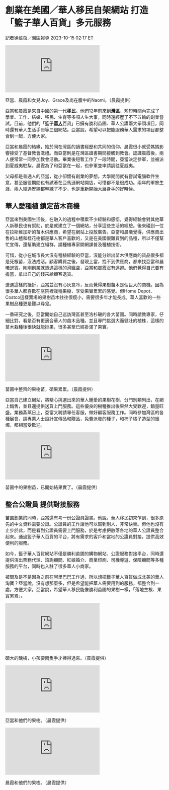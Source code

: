# 創業在美國／華人移民自架網站 打造「籃子華人百貨」多元服務

記者徐蓓蓓／灣區報導 2023-10-15 02:17 ET

[](https://www.worldjournal.com/wj/story/123781/7506267?from=wj_catelistnews# "分享FB")

[](https://www.worldjournal.com/wj/story/123781/7506267?from=wj_catelistnews# "分享Line")

![亞當、晨霞和女兒Joy、Grace及尚在腹中的Naomi。（晨霞提供）](https://pgw.worldjournal.com/gw/photo.php?u=https://uc.udn.com.tw/photo/wj/realtime/2023/10/15/26163143.jpg&x=0&y=0&sw=0&sh=0&sl=W&fw=800&exp=3600&q=75)

亞當、晨霞和女兒Joy、Grace及尚在腹中的Naomi。（晨霞提供）

亞當和晨霞是來自中國的第一代[**移民**](https://www.worldjournal.com/search/tagging/8877/%E7%A7%BB%E6%B0%91)。他們12年前來到[**灣區**](https://www.worldjournal.com/search/tagging/8877/%E7%81%A3%E5%8D%80)，短短時間內完成了學業、工作、結婚、移民、生育等多項人生大事，同時還經歷了不下五輪的創業嘗試。目前，他們的「籃子[**華人**](https://www.worldjournal.com/search/tagging/8877/%E8%8F%AF%E4%BA%BA)百貨」已擁有勝利苗圃、華人公證兩大拳頭項目，同時還有華人生活手冊等三個網站。亞當說，希望可以把能服務華人需求的項目都整合到一起，方便大家。

亞當和晨霞的結緣，始於同在灣區的讀書經歷和共同的信仰。晨霞很小就受媽媽影響接受了基督教會洗禮。而亞當則是在灣區讀書期間接觸到教會。認識晨霞後，兩人便常常一同參加教會活動。畢業後短暫工作了一段時間，亞當決定參軍，並被派到夏威夷駐紮。晨霞為了和亞當在一起，也參軍並申請調往夏威夷。

父母都是普通人的亞當，從小卻懷有創業的夢想。大學期間就有嘗試電腦軟件生意，甚至服役期間也有試著在亞馬遜網站開店，可惜都不是很成功。兩年的軍旅生涯，兩人經過歷練都幹練了不少，也是重新開始大展身手的好時候。

## 華人愛種植 鎖定苗木商機

亞當來到美國生活後，在融入的過程中積累不少經驗和感悟，覺得經驗會對其他華人新移民也有幫助，於是就建立了一個網站，分享這些生活的經驗。後來碰到一位在拉斯維加斯的苗木供應商，希望在網站上投放廣告。亞當和晨曦覺得，供應商出售的山楂和桂花樹都是華人客戶喜歡的，又是在美國很難買到的品種，所以不僅幫忙宣傳，還幫助建立組群，請種植專家開網課普及種植技術。

可惜，從小在城市長大沒有種植經驗的亞當，沒能分辨出苗木供應商的貨品很多都是死根苗，沒法成活。顧客購買之後，發現上當，找不到供應商，都來找亞當和晨曦退貨。剛剛創業就遭遇這樣的滑鐵盧，亞當和晨霞沒有逃避。他們覺得自己要有擔當，拿出自己的錢來給顧客退貨。

遭遇這樣的挫折，亞當並沒有心灰意冷，反而覺得果樹苗木是個巨大的商機。因為很多華人都喜歡在庭院裡栽種果樹，享受果實累累的感覺。但Home Depot、Costco這樣賣場的果樹苗木往往很瘦小，需要很多年才能長成。華人喜歡的一些果樹品種更是難以尋覓。

一番研究之後，亞當開始自己巡訪灣區甚至洛杉磯的各大苗圃。同時請教專家，仔細比對，看是否有更適合華人的苗木品種。並且專門挑選大而健壯的植株，這樣的苗木栽種後很快就能掛果，很多甚至已經掛滿了果實。

![苗圃中整齊的果樹苗，碩果累累。（晨霞提供）](https://pgw.worldjournal.com/gw/photo.php?u=https://uc.udn.com.tw/photo/wj/realtime/2023/10/15/26163142.jpg&x=0&y=0&sw=0&sh=0&sl=W&fw=800&exp=3600&q=75)

苗圃中整齊的果樹苗，碩果累累。（晨霞提供）

亞當自己建立網站，將精心挑選出來的華人鍾愛的果樹花樹，分門別類列出，在網上銷售，並且還提供送貨上門服務。這些優良的樹種推出後果然大受歡迎，銷量旺盛。業務蒸蒸日上，亞當又聘請專任客服，做好顧客服務工作。同時參加灣區的各種展會，請專業人士設計宣傳品和贈品，免費派發的種子，和柿子橘子造型的蠟燭，都相當受歡迎。

![苗圃中的果樹苗，已開始結果實了。（晨霞提供）](https://pgw.worldjournal.com/gw/photo.php?u=https://uc.udn.com.tw/photo/wj/realtime/2023/10/15/26163144.jpg&x=0&y=0&sw=0&sh=0&sl=W&fw=800&exp=3600&q=75)

苗圃中的果樹苗，已開始結果實了。（晨霞提供）

## 整合公證員 提供對接服務

苗圃創業的同時，亞當還有考一份公證員證書。他說，華人移民初來乍到，很多原先的中文資料需要公證。公證員的工作讓他可以幫到別人，非常快樂。但他也沒有止步於此，而是看到公證員需要上門服務，於是考慮把散落各地的華人公證員整合起來。通過籃子華人百貨的平台，將有需求的客戶和當地的公證員對接，提供高效便利的服務。

如今，籃子華人百貨網站不僅是勝利苗圃的購物網站、公證服務對接平台，同時還提供演出票務代理、諮詢顧問、紅娘婚介、商業印刷、司機導遊、保險顧問等多種服務的平台，同時也入駐了很多華人小商家。

被問及是不是因為之前在阿里巴巴工作過，所以想把籃子華人百貨做成北美的華人淘寶？亞當說，沒有想那麼多，但是希望能把華人需要用到的服務，都整合到一處，方便大家。亞當說，希望華人移民能像勝利苗圃的果樹一樣，「落地生根、果實累累」。

![碩大的醜橘，小孩要兩隻手才捧得過來。（晨霞提供）](https://pgw.worldjournal.com/gw/photo.php?u=https://uc.udn.com.tw/photo/wj/realtime/2023/10/15/26163145.jpg&x=0&y=0&sw=0&sh=0&sl=W&fw=800&exp=3600&q=75)

碩大的醜橘，小孩要兩隻手才捧得過來。（晨霞提供）

![亞當和他們的果樹。（晨霞提供）](https://pgw.worldjournal.com/gw/photo.php?u=https://uc.udn.com.tw/photo/wj/realtime/2023/10/15/26163146.jpg&x=0&y=0&sw=0&sh=0&sl=W&fw=800&exp=3600&q=75)

亞當和他們的果樹。（晨霞提供）

![晨霞和他們的果樹。（晨霞提供）](https://pgw.worldjournal.com/gw/photo.php?u=https://uc.udn.com.tw/photo/wj/realtime/2023/10/15/26163147.jpg&x=0&y=0&sw=0&sh=0&sl=W&fw=800&exp=3600&q=75)

晨霞和他們的果樹。（晨霞提供）
